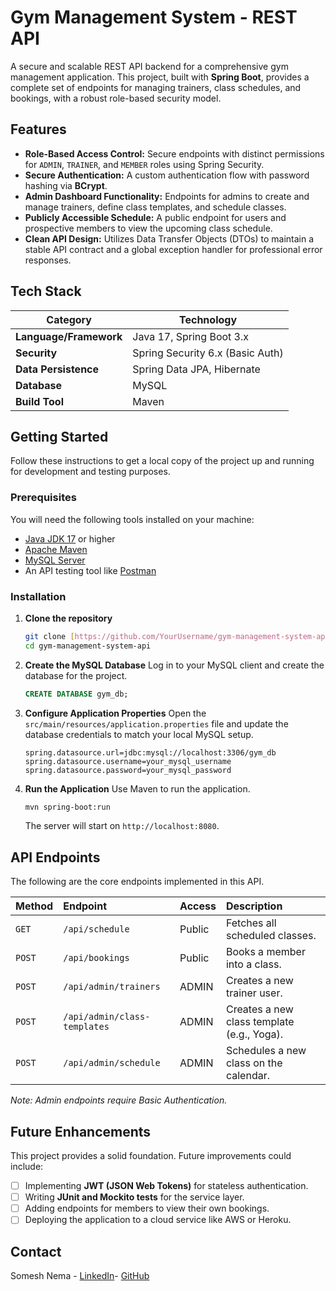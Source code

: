 # Gym Management System - REST API

A secure and scalable REST API backend for a comprehensive gym management application. This project, built with **Spring Boot**, provides a complete set of endpoints for managing trainers, class schedules, and bookings, with a robust role-based security model.

## Features

* **Role-Based Access Control:** Secure endpoints with distinct permissions for `ADMIN`, `TRAINER`, and `MEMBER` roles using Spring Security.
* **Secure Authentication:** A custom authentication flow with password hashing via **BCrypt**.
* **Admin Dashboard Functionality:** Endpoints for admins to create and manage trainers, define class templates, and schedule classes.
* **Publicly Accessible Schedule:** A public endpoint for users and prospective members to view the upcoming class schedule.
* **Clean API Design:** Utilizes Data Transfer Objects (DTOs) to maintain a stable API contract and a global exception handler for professional error responses.

## Tech Stack

| Category             | Technology                                       |
| -------------------- | ------------------------------------------------ |
| **Language/Framework** | Java 17, Spring Boot 3.x                         |
| **Security** | Spring Security 6.x (Basic Auth)                 |
| **Data Persistence** | Spring Data JPA, Hibernate                       |
| **Database** | MySQL                                            |
| **Build Tool** | Maven                                            |

## Getting Started

Follow these instructions to get a local copy of the project up and running for development and testing purposes.

### Prerequisites

You will need the following tools installed on your machine:
* [Java JDK 17](https://www.oracle.com/java/technologies/javase/jdk17-archive-downloads.html) or higher
* [Apache Maven](https://maven.apache.org/download.cgi)
* [MySQL Server](https://dev.mysql.com/downloads/mysql/)
* An API testing tool like [Postman](https://www.postman.com/downloads/)

### Installation

1.  **Clone the repository**
    ```sh
    git clone [https://github.com/YourUsername/gym-management-system-api.git](https://github.com/YourUsername/gym-management-system-api.git)
    cd gym-management-system-api
    ```

2.  **Create the MySQL Database**
    Log in to your MySQL client and create the database for the project.
    ```sql
    CREATE DATABASE gym_db;
    ```

3.  **Configure Application Properties**
    Open the `src/main/resources/application.properties` file and update the database credentials to match your local MySQL setup.
    ```properties
    spring.datasource.url=jdbc:mysql://localhost:3306/gym_db
    spring.datasource.username=your_mysql_username
    spring.datasource.password=your_mysql_password
    ```

4.  **Run the Application**
    Use Maven to run the application.
    ```sh
    mvn spring-boot:run
    ```
    The server will start on `http://localhost:8080`.

## API Endpoints

The following are the core endpoints implemented in this API.

| Method | Endpoint                       | Access | Description                                |
| :----- | :----------------------------- | :----- | :----------------------------------------- |
| `GET`  | `/api/schedule`                | Public | Fetches all scheduled classes.             |
| `POST` | `/api/bookings`                | Public | Books a member into a class.               |
| `POST` | `/api/admin/trainers`          | ADMIN  | Creates a new trainer user.                |
| `POST` | `/api/admin/class-templates`   | ADMIN  | Creates a new class template (e.g., Yoga). |
| `POST` | `/api/admin/schedule`          | ADMIN  | Schedules a new class on the calendar.     |

*Note: Admin endpoints require Basic Authentication.*

## Future Enhancements

This project provides a solid foundation. Future improvements could include:
* [ ] Implementing **JWT (JSON Web Tokens)** for stateless authentication.
* [ ] Writing **JUnit and Mockito tests** for the service layer.
* [ ] Adding endpoints for members to view their own bookings.
* [ ] Deploying the application to a cloud service like AWS or Heroku.

## Contact

Somesh Nema - [LinkedIn](https://www.linkedin.com/in/somesh-nema-09a924256/)- [GitHub](https://github.com/Somesh-Nema)
